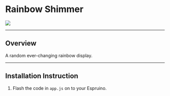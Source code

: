 # Rainbow Shimmer

![](./shimmer.gif)

-------------------------

## Overview

A random ever-changing rainbow display.

-------------------------

## Installation Instruction

1. Flash the code in ``app.js`` on to your Espruino.